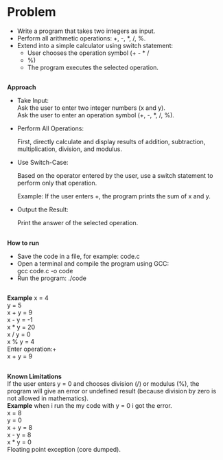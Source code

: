 # Problem
-	Write a program that takes two integers as input.
-	Perform all arithmetic operations: +, -, *, /, %.
-	Extend into a simple calculator using switch statement:
	- User chooses the operation symbol (+ - * /
	- %)
    - The program executes the selected operation.
##
**Approach**
- Take Input:  
Ask the user to enter two integer numbers (x and y).  
  Ask the user to enter an operation symbol (+, -, *, /, %).

- Perform All Operations:  

  First, directly calculate and display results of addition, subtraction, multiplication, division, and modulus.

- Use Switch-Case:

  Based on the operator entered by the user, use a switch statement to perform only that operation.

  Example: If the user enters +, the program prints the sum of x and y.

- Output the Result:

  Print the answer of the selected operation.
##
**How to run**
- Save the code in a file, for example: code.c
- Open a terminal and compile the program using GCC:    
  gcc code.c -o code
- Run the program:
    ./code
##
**Example**
x = 4  
y = 5  
x + y = 9  
x - y = -1  
x * y = 20  
x / y = 0  
x % y = 4  
Enter operation:+  
x + y = 9  
##
**Known Limitations**   
If the user enters y = 0 and chooses division (/) or modulus (%), the program will give an error or undefined result (because division by zero is not allowed in mathematics).  
**Example**
when i run the my code with y = 0 i got the error.  
x = 8  
y = 0  
x + y = 8  
x - y = 8  
x * y = 0  
Floating point exception (core dumped).

